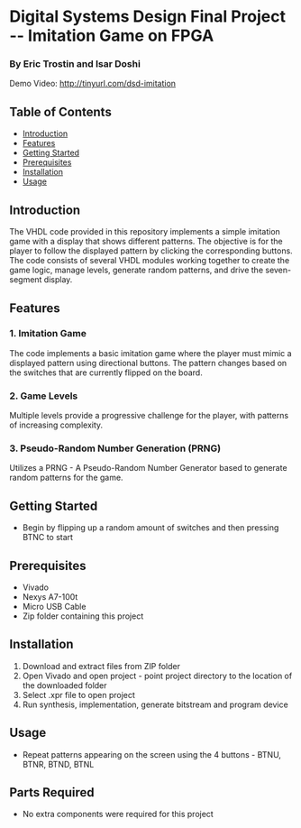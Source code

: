 # Digital Systems Design Final Project -- Imitation Game on FPGA
### By Eric Trostin and Isar Doshi

Demo Video: http://tinyurl.com/dsd-imitation

## Table of Contents

- [Introduction](#introduction)
- [Features](#features)
- [Getting Started](#getting-started)
- [Prerequisites](#prerequisites)
- [Installation](#installation)
- [Usage](#usage)

## Introduction

The VHDL code provided in this repository implements a simple imitation game with a display that shows different patterns. The objective is for the player to follow the displayed pattern by clicking the corresponding buttons. The code consists of several VHDL modules working together to create the game logic, manage levels, generate random patterns, and drive the seven-segment display.

## Features

### 1. Imitation Game

The code implements a basic imitation game where the player must mimic a displayed pattern using directional buttons. The pattern changes based on the switches that are currently flipped on the board.

### 2. Game Levels

Multiple levels provide a progressive challenge for the player, with patterns of increasing complexity.

### 3. Pseudo-Random Number Generation (PRNG)

Utilizes a PRNG - A Pseudo-Random Number Generator based to generate random patterns for the game.

## Getting Started

* Begin by flipping up a random amount of switches and then pressing BTNC to start

## Prerequisites

* Vivado
* Nexys A7-100t
* Micro USB Cable
* Zip folder containing this project

## Installation

1. Download and extract files from ZIP folder
2. Open Vivado and open project - point project directory to the location of the downloaded folder
3. Select .xpr file to open project
4. Run synthesis, implementation, generate bitstream and program device

## Usage

* Repeat patterns appearing on the screen using the 4 buttons - BTNU, BTNR, BTND, BTNL

## Parts Required

* No extra components were required for this project

